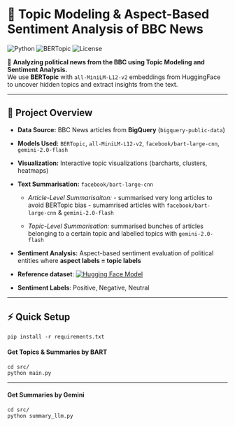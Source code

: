 # 📰 Topic Modeling & Aspect-Based Sentiment Analysis of BBC News

![Python](https://img.shields.io/badge/Python-3.12.6-blue)
![BERTopic](https://img.shields.io/badge/BERTopic-MiniLM--L12--v2-brightgreen)
![License](https://img.shields.io/badge/License-MIT-lightgrey)

🚀 **Analyzing political news from the BBC using Topic Modeling and Sentiment Analysis.**  
We use **BERTopic** with `all-MiniLM-L12-v2` embeddings from HuggingFace to uncover hidden topics and extract insights from the text.

---

## 📌 **Project Overview**
- **Data Source:** BBC News articles from **BigQuery** (`bigquery-public-data`)  
- **Models Used:** `BERTopic`, `all-MiniLM-L12-v2`, `facebook/bart-large-cnn`, `gemini-2.0-flash`
- **Visualization:** Interactive topic visualizations (barcharts, clusters, heatmaps)
- **Text Summarisation:** `facebook/bart-large-cnn`
            
    - *Article-Level Summarisaiton:* 
                - summarised very long articles to avoid BERTopic bias
                - sumamrised articles with `facebook/bart-large-cnn` & `gemini-2.0-flash`
            
    - *Topic-Level Summarisation:* summarised bunches of articles belonging to a certain topic and labelled topics with `gemini-2.0-flash`
 
- **Sentiment Analysis:** Aspect-based sentiment evaluation of political entities where **aspect labels = topic labels** 
- **Reference dataset**: [![Hugging Face Model](https://img.shields.io/badge/Hugging%20Face-fhamborg/news_sentiment_newsmtsc-yellow)](https://huggingface.co/datasets/fhamborg/news_sentiment_newsmtsc)
- **Sentiment Labels**: Positive, Negative, Neutral

---

## ⚡ **Quick Setup**

    pip install -r requirements.txt

#### **Get Topics & Summaries by BART**

    cd src/
    python main.py

---

#### **Get Summaries by Gemini**
    cd src/
    python summary_llm.py

